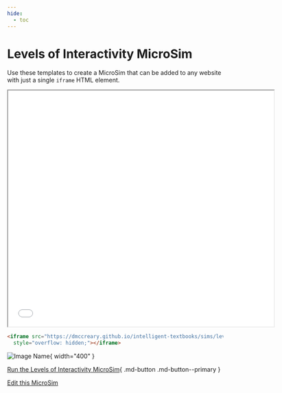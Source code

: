 ```yaml
---
hide:
  - toc
---
```

# Levels of Interactivity MicroSim

Use these templates to create a MicroSim that can
be added to any website with just a single ```iframe``` HTML element.

<iframe src="./main.html" width="620px" height="550px" scrolling="no"
  style="overflow: hidden;"></iframe>

```html
<iframe src="https://dmccreary.github.io/intelligent-textbooks/sims/levels-of-interactivity/mains.html" width="600px" height="450px" scrolling="no"
  style="overflow: hidden;"></iframe>
```

![Image Name](./template.png){ width="400" }

[Run the Levels of Interactivity MicroSim](./main.html){ .md-button .md-button--primary }

[Edit this MicroSim](https://editor.p5js.org/dmccreary/sketches/dzxgBoTw0)